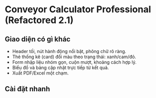 # Conveyor Calculator Professional (Refactored 2.1)

## Giao diện có gì khác
- Header tối, nút hành động nổi bật, phông chữ rõ ràng.
- Thẻ thống kê (card) đổi màu theo trạng thái: xanh/cam/đỏ.
- Form nhập liệu nhóm gọn, cuộn mượt, khoảng cách hợp lý.
- Biểu đồ và bảng cập nhật trực tiếp từ kết quả.
- Xuất PDF/Excel một chạm.

## Cài đặt nhanh
